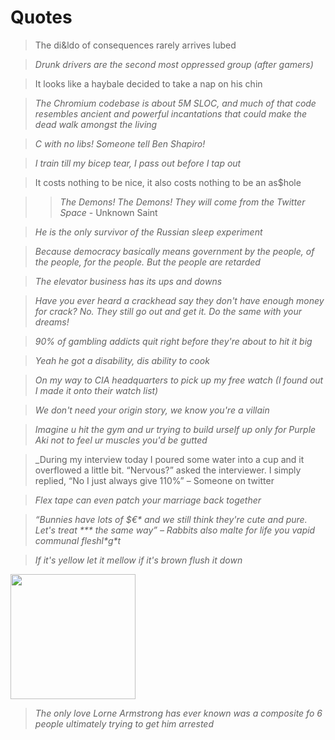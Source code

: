 # Quotes

> The di&amp;ldo of consequences rarely arrives lubed

> _Drunk drivers are the second most oppressed group (after gamers)_

> It looks like a haybale decided to take a nap on his chin

> _The Chromium codebase is about 5M SLOC, and much of that code resembles ancient and powerful incantations that could make the dead walk amongst the living_

> _C with no libs! Someone tell Ben Shapiro!_

> _I train till my bicep tear, I pass out before I tap out_

> It costs nothing to be nice, it also costs nothing to be an as$hole

> > _The Demons! The Demons! They will come from the Twitter Space_ - Unknown Saint

> _He is the only survivor of the Russian sleep experiment_

> _Because democracy basically means government by the people, of the people, for the people. But the people are retarded_

> _The elevator business has its ups and downs_

> _Have you ever heard a crackhead say they don&apos;t have enough money for crack? No. They still go out and get it. Do the same with your dreams!_

> _90% of gambling addicts quit right before they're about to hit it big_

> _Yeah he got a disability, dis ability to cook_

> _On my way to CIA headquarters to pick up my free watch (I found out I made it onto their watch list)_

> _We don't need your origin story, we know you're a villain_

> _Imagine u hit the gym and ur trying to build urself up only for Purple Aki not to feel ur muscles you'd be gutted_

> _During my interview today I poured some water into a cup and it overflowed a little bit. &ldquo;Nervous?&rdquo; asked the interviewer. I simply replied, &ldquo;No I just always give 110&#37;&rdquo; &ndash; Someone on twitter

> _Flex tape can even patch your marriage back together_

> _&ldquo;Bunnies have lots of &dollar;&euro;&ast; and we still think they're cute and pure. Let's treat &ast;&ast;&ast; the same way&rdquo; &ndash; Rabbits also malte for life you vapid communal fleshl&ast;g&ast;t_

> _If it's yellow let it mellow if it's brown flush it down_

<img src=".pix/mom_text.webp" style="width: 200px; height: auto;">

> _The only love Lorne Armstrong has ever known was a composite fo 6 people ultimately trying to get him arrested_
